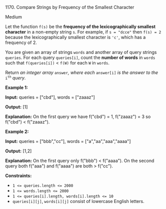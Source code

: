 1170\. Compare Strings by Frequency of the Smallest Character

Medium

Let the function `f(s)` be the **frequency of the lexicographically smallest character** in a non-empty string `s`. For example, if `s = "dcce"` then `f(s) = 2` because the lexicographically smallest character is `'c'`, which has a frequency of 2.

You are given an array of strings `words` and another array of query strings `queries`. For each query `queries[i]`, count the **number of words** in `words` such that `f(queries[i])` < `f(W)` for each `W` in `words`.

Return _an integer array_ `answer`_, where each_ `answer[i]` _is the answer to the_ <code>i<sup>th</sup></code> _query_.

**Example 1:**

**Input:** queries = ["cbd"], words = ["zaaaz"]

**Output:** [1]

**Explanation:** On the first query we have f("cbd") = 1, f("zaaaz") = 3 so f("cbd") < f("zaaaz").

**Example 2:**

**Input:** queries = ["bbb","cc"], words = ["a","aa","aaa","aaaa"]

**Output:** [1,2]

**Explanation:** On the first query only f("bbb") < f("aaaa"). On the second query both f("aaa") and f("aaaa") are both > f("cc").

**Constraints:**

*   `1 <= queries.length <= 2000`
*   `1 <= words.length <= 2000`
*   `1 <= queries[i].length, words[i].length <= 10`
*   `queries[i][j]`, `words[i][j]` consist of lowercase English letters.